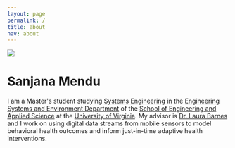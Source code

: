 ```yaml
---
layout: page
permalink: /
title: about
nav: about
---
```


<div class="text-center mt-5">
  <img class="profile-img" src="{{ 'personal_headshot.jpg' | prepend: '/assets/img/' | prepend: site.baseurl | prepend: site.url }}">
</div>

<div class="col mt-4">
  <h1 class="title text-center font-weight-bold">Sanjana Mendu</h1>
  <div class="row mt-3 mb-3">
    <div class="col-sm-6">
      <!-- <h6 class="mt-1 text-left text-sm-right" style="font-stretch: ultra-condensed;">
        <a style="color: rgb(60, 72, 88);" href="https://engineering.virginia.edu/departments/engineering-systems-and-environment/academics/systems-engineering" target="_blank">Systems Engineering</a><br/>
        <a style="color: rgb(60, 72, 88);" href="https://engineering.virginia.edu/" target="_blank">School of Engineering and Applied Science</a><br/>
        <a style="color: rgb(60, 72, 88);" href="https://www.virginia.edu/" target="_blank">University of Virginia</a>
      </h6>
    </div>
    <div class="col-sm-6">
      <h6 class="mt-1 text-left text-sm-left" style="font-stretch: ultra-condensed;">
        Olsson Hall<br/>
        151 Engineer's Way<br/>
        Charlottesville, VA 22904 
      </h6>
    </div> -->
  </div>
</div>

<!-- Introduction -->

<div class="col text-justify p-0">
  I am a Master's student studying <a href="https://engineering.virginia.edu/departments/engineering-systems-and-environment/academics/systems-engineering" target="_blank">Systems Engineering</a> in the <a href="https://engineering.virginia.edu/departments/engineering-systems-and-environment" target="_blank">Engineering Systems and Environment Department</a> of the <a href="https://engineering.virginia.edu/" target="_blank">School of Engineering and Applied Science</a> at the <a href="https://www.virginia.edu/" target="_blank">University of Virginia</a>. My advisor is <a href="https://engineering.virginia.edu/faculty/laura-barnes" target="_blank">Dr. Laura Barnes</a> and I work on using digital data streams from mobile sensors to model behavioral health outcomes and inform just-in-time adaptive health interventions.
  <!-- My current research is motivated by the fact that real-world problems require integrating multiple, distinct modalities of information (e.g., image, audio, language, etc.) in ways that machine learning models cannot currently handle well. Most deep learning approaches are not able to utilize information learned from solving one problem to directly help in solving another. They are also not capable of <span class="font-weight-bold">never-ending learning</span>, failing on problems that are dynamic, ever-changing, and not fixed a priori, which is true of problems in the real world due to the dynamicity of nature. With my research, I aim to bridge the gap between UTCs, deep learning, and never-ending learning, by proposing <span class="font-weight-bold">neural cognitive architectures (NCAs)</span> that are inspired by human cognition and that can learn to continuously solve multiple problems that can grow in number over time, across multiple distinct perception and action modalities, and from multiple noisy sources of supervision combined with self-supervision. Their experience from learning to solve past problems can also be leveraged to learn to solve future ones. If you are interested to read more about NCAs, my <a href="{{ '/assets/pdf/thesis/proposal.pdf' | prepend: site.baseurl | prepend: site.url }}" target="_blank">thesis proposal</a> would be a good place to start. Throughout my PhD I have also worked on <a href="{{ '/projects/' | prepend: site.url }}">multiple other projects</a> related to artificial intelligence and machine learning.
  <br/><br/>
  Before I joined CMU, I graduated with an M.Eng. in <a href="http://www.imperial.ac.uk/electrical-engineering" target="_blank">Electrical and Electronic Engineering</a> from <a href="https://www.imperial.ac.uk/" target="_blank">Imperial College London</a>. For my Master's thesis I proposed a way to use topic modelling methods in order to perform human motion classification. -->
</div>

<!-- News -->
<!-- <div class="news mt-3 p-0">
  <h1 class="title mb-4 p-0">news</h1>
  {% assign news = site.news | reverse %}
  {% for item in news limit: site.news_limit %}
    <div class="row p-0">
      <div class="col-sm-2 p-0">
        <span class="badge danger-color-dark font-weight-bold text-uppercase align-middle date ml-3">
          {{ item.date | date: "%b %-d, %Y" }}
        </span>
      </div>
      <div class="col-sm-10 mt-2 mt-sm-0 ml-3 ml-md-0 p-0 font-weight-light text">
        <p>{{ item.content | remove: '<p>' | remove: '</p>' | emojify }}</p>
      </div>
    </div>
  {% endfor %}
</div> -->
